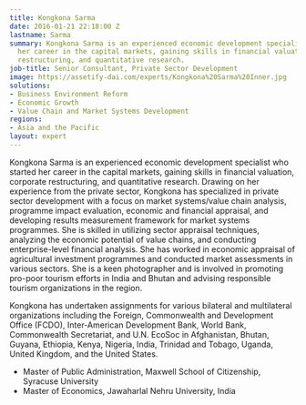 ```yaml
---
title: Kongkona Sarma
date: 2016-01-21 22:18:00 Z
lastname: Sarma
summary: Kongkona Sarma is an experienced economic development specialist who started
  her career in the capital markets, gaining skills in financial valuation, corporate
  restructuring, and quantitative research.
job-title: Senior Consultant, Private Sector Development
image: https://assetify-dai.com/experts/Kongkona%20Sarma%20Inner.jpg
solutions:
- Business Environment Reform
- Economic Growth
- Value Chain and Market Systems Development
regions:
- Asia and the Pacific
layout: expert
---
```


Kongkona Sarma is an experienced economic development specialist who started her career in the capital markets, gaining skills in financial valuation, corporate restructuring, and quantitative research. Drawing on her experience from the private sector, Kongkona has specialized in private sector development with a focus on market systems/value chain analysis, programme impact evaluation, economic and financial appraisal, and developing results measurement framework for market systems programmes. She is skilled in utilizing sector appraisal techniques, analyzing the economic potential of value chains, and conducting enterprise-level financial analysis. She has worked in economic appraisal of agricultural investment programmes and conducted market assessments in various sectors. She is a keen photographer and is involved in promoting pro-poor tourism efforts in India and Bhutan and advising responsible tourism organizations in the region.

Kongkona has undertaken assignments for various bilateral and multilateral organizations including the Foreign, Commonwealth and Development Office (FCDO), Inter-American Development Bank, World Bank, Commonwealth Secretariat, and U.N. EcoSoc in Afghanistan, Bhutan, Guyana, Ethiopia, Kenya, Nigeria, India, Trinidad and Tobago, Uganda, United Kingdom, and the United States.

* Master of Public Administration, Maxwell School of Citizenship, Syracuse University
* Master of Economics, Jawaharlal Nehru University, India